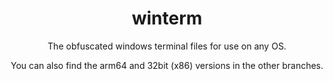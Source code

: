 <div align="center">

<h1>
winterm
</h1>
The obfuscated windows terminal files for use on any OS.

You can also find the arm64 and 32bit (x86) versions in the other branches.
</div>
